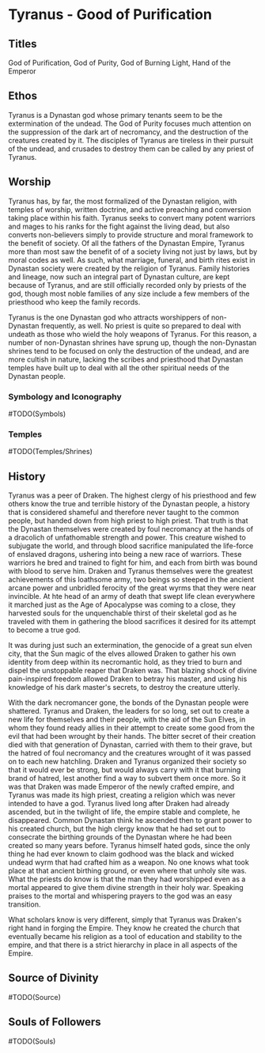 # Tyranus - Good of Purification

<!-- toc -->

## Titles

God of Purification, God of Purity, God of Burning Light, Hand of the Emperor

## Ethos

Tyranus is a Dynastan god whose primary tenants seem to be the extermination of the undead. The God of Purity focuses much attention on the suppression of the dark art of necromancy, and the destruction of the creatures created by it. The disciples of Tyranus are tireless in their pursuit of the undead, and crusades to destroy them can be called by any priest of Tyranus.

## Worship

Tyranus has, by far, the most formalized of the Dynastan religion, with temples of worship, written doctrine, and active preaching and conversion taking place within his faith. Tyranus seeks to convert many potent warriors and mages to his ranks for the fight against the living dead, but also converts non-believers simply to provide structure and moral framework to the benefit of society. Of all the fathers of the Dynastan Empire, Tyranus more than most saw the benefit of of a society living not just by laws, but by moral codes as well. As such, what marriage, funeral, and birth rites exist in Dynastan society were created by the religion of Tyranus. Family histories and lineage, now such an integral part of Dynastan culture, are kept because of Tyranus, and are still officially recorded only by priests of the god, though most noble families of any size include a few members of the priesthood who keep the family records.

Tyranus is the one Dynastan god who attracts worshippers of non-Dynastan frequently, as well. No priest is quite so prepared to deal with undeath as those who wield the holy weapons of Tyranus. For this reason, a number of non-Dynastan shrines have sprung up, though the non-Dynastan shrines tend to be focused on only the destruction of the undead, and are more cultish in nature, lacking the scribes and priesthood that Dynastan temples have built up to deal with all the other spiritual needs of the Dynastan people.

### Symbology and Iconography

#TODO(Symbols)

### Temples

#TODO(Temples/Shrines)

## History

Tyranus was a peer of Draken. The highest clergy of his priesthood and few others know the true and terrible history of the Dynastan people, a history that is considered shameful and therefore never taught to the common people, but handed down from high priest to high priest. That truth is that the Dynastan themselves were created by foul necromancy at the hands of a dracolich of unfathomable strength and power. This creature wished to subjugate the world, and through blood sacrifice manipulated the life-force of enslaved dragons, ushering into being a new race of warriors. These warriors he bred and trained to fight for him, and each from birth was bound with blood to serve him. Draken and Tyranus themselves were the greatest achievements of this loathsome army, two beings so steeped in the ancient arcane power and unbridled ferocity of the great wyrms that they were near invincible. At hte head of an army of death that swept life clean everywhere it marched just as the Age of Apocalypse was coming to a close, they harvested souls for the unquenchable thirst of their skeletal god as he traveled with them in gathering the blood sacrifices it desired for its attempt to become a true god.

It was during just such an extermination, the genocide of a great sun elven city, that the Sun magic of the elves allowed Draken to gather his own identity from deep within its necromantic hold, as they tried to burn and dispel the unstoppable reaper that Draken was. That blazing shock of divine pain-inspired freedom allowed Draken to betray his master, and using his knowledge of his dark master's secrets, to destroy the creature utterly.

With the dark necromancer gone, the bonds of the Dynastan people were shattered. Tyranus and Draken, the leaders for so long, set out to create a new life for themselves and their people, with the aid of the Sun Elves, in whom they found ready allies in their attempt to create some good from the evil that had been wrought by their hands. The bitter secret of their creation died with that generation of Dynastan, carried with them to their grave, but the hatred of foul necromancy and the creatures wrought of it was passed on to each new hatchling. Draken and Tyranus organized their society so that it would ever be strong, but would always carry with it that burning brand of hatred, lest another find a way to subvert them once more. So it was that Draken was made Emperor of the newly crafted empire, and Tyranus was made its high priest, creating a religion which was never intended to have a god. Tyranus lived long after Draken had already ascended, but in the twilight of life, the empire stable and complete, he disappeared. Common Dynastan think he ascended then to grant power to his created church, but the high clergy know that he had set out to consecrate the birthing grounds of the Dynastan where he had been created so many years before. Tyranus himself hated gods, since the only thing he had ever known to claim godhood was the black and wicked undead wyrm that had crafted him as a weapon. No one knows what took place at that ancient birthing ground, or even where that unholy site was. What the priests do know is that the man they had worshipped even as a mortal appeared to give them divine strength in their holy war. Speaking praises to the mortal and whispering prayers to the god was an easy transition.

What scholars know is very different, simply that Tyranus was Draken's right hand in forging the Empire. They know he created the church that eventually became his religion as a tool of education and stability to the empire, and that there is a strict hierarchy in place in all aspects of the Empire.

## Source of Divinity

#TODO(Source)

## Souls of Followers

#TODO(Souls)